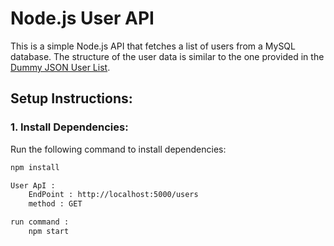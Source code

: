 # Node.js User API

This is a simple Node.js API that fetches a list of users from a MySQL database. The structure of the user data is similar to the one provided in the [Dummy JSON User List](https://dummyjson.com/users).

## Setup Instructions:

### 1. Install Dependencies:
Run the following command to install dependencies:
```bash
npm install

User ApI :
    EndPoint : http://localhost:5000/users
    method : GET

run command :
    npm start


